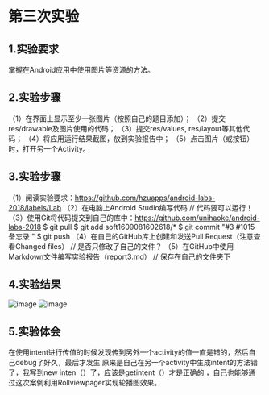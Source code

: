 # 第三次实验

## 1.实验要求
掌握在Android应用中使用图片等资源的方法。
## 2.实验步骤
（1）在界面上显示至少一张图片（按照自己的题目添加）；
（2）提交res/drawable及图片使用的代码；
（3）提交res/values, res/layout等其他代码；
（4）将应用运行结果截图，放到实验报告中；
（5）点击图片（或按钮）时，打开另一个Activity。
## 3.实验步骤
（1）阅读实验要求：https://github.com/hzuapps/android-labs-2018/labels/Lab
（2）在电脑上Android Studio编写代码
// 代码要可以运行！
（3）使用Git将代码提交到自己的库中：https://github.com/unihaoke/android-labs-2018
$ git pull
$ git add soft1609081602618/*
$ git commit "#3 #1015 备忘录 "
$ git push
（4）在自己的GitHub库上创建和发送Pull Request（注意查看Changed files）
// 是否只修改了自己的文件？
（5）在GitHub中使用Markdown文件编写实验报告（report3.md）
// 保存在自己的文件夹下
## 4.实验结果
![image](https://github.com/unihaoke/android-labs-2018/blob/master/soft1609081602618/1524989985(1).png)
![image](https://github.com/unihaoke/android-labs-2018/blob/master/soft1609081602618/1524990028(1).png)
## 5.实验体会
在使用intent进行传值的时候发现传到另外一个activity的值一直是错的，然后自己debug了好久，最后才发生
原来是自己在另一个activity中生成intent的方法错了，我写到new inten（）了，应该是getintent（）才是正确的
，自己也能够通过这次案例利用Rollviewpager实现轮播图效果。
